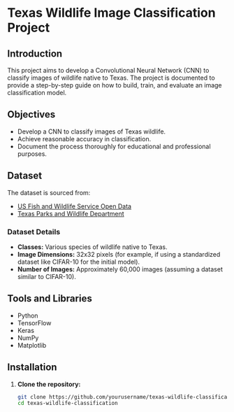 # Texas Wildlife Image Classification Project

## Introduction
This project aims to develop a Convolutional Neural Network (CNN) to classify images of wildlife native to Texas. The project is documented to provide a step-by-step guide on how to build, train, and evaluate an image classification model.

## Objectives
- Develop a CNN to classify images of Texas wildlife.
- Achieve reasonable accuracy in classification.
- Document the process thoroughly for educational and professional purposes.

## Dataset
The dataset is sourced from:
- [US Fish and Wildlife Service Open Data](https://gis-fws.opendata.arcgis.com/)
- [Texas Parks and Wildlife Department](https://tpwd.texas.gov/landwater/land/maps/gis/)

### Dataset Details
- **Classes:** Various species of wildlife native to Texas.
- **Image Dimensions:** 32x32 pixels (for example, if using a standardized dataset like CIFAR-10 for the initial model).
- **Number of Images:** Approximately 60,000 images (assuming a dataset similar to CIFAR-10).

## Tools and Libraries
- Python
- TensorFlow
- Keras
- NumPy
- Matplotlib

## Installation
1. **Clone the repository:**
   ```bash
   git clone https://github.com/yourusername/texas-wildlife-classification.git
   cd texas-wildlife-classification
